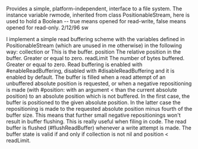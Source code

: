 Provides a simple, platform-independent, interface to a file system. The instance variable rwmode, inherited from class PositionableStream, here is used to hold a Boolean -- true means opened for read-write, false means opened for read-only.  2/12/96 sw

I implement a simple read buffering scheme with the variables defined in PositionableStream (which are unused in me otherwise) in the following way:
	collection	<ByteString> or <ByteArray>	This is the buffer.
	position	<Integer>	The relative position in the buffer. Greater or equal to zero.
	readLimit	<Integer>	The number of bytes buffered. Greater or equal to zero.
Read buffering is enabled with #enableReadBuffering, disabled with #disableReadBuffering and it is enabled by default. The buffer is filled when a read attempt of an unbuffered absolute position is requested, or when a negative repositioning is made (with #position: with an argument < than the current absolute position) to an absolute position which is not buffered. In the first case, the buffer is positioned to the given absolute position. In the latter case the repositioning is made to the requested absolute position minus fourth of the buffer size. This means that further small negative repositionings won't result in buffer flushing. This is really useful when filing in code.
The read buffer is flushed (#flushReadBuffer) whenever a write attempt is made.
The buffer state is valid if and only if collection is not nil and position < readLimit.